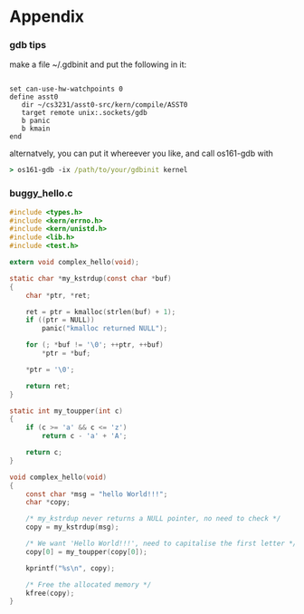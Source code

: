 # Appendix

### gdb tips
make a file ~/.gdbinit and put the following in it:

```gdb

set can-use-hw-watchpoints 0
define asst0
   dir ~/cs3231/asst0-src/kern/compile/ASST0
   target remote unix:.sockets/gdb
   b panic
   b kmain
end
```

alternatvely, you can put it whereever you like, and call os161-gdb with
```cmd
> os161-gdb -ix /path/to/your/gdbinit kernel
```

### buggy_hello.c

```C
#include <types.h>
#include <kern/errno.h>
#include <kern/unistd.h>
#include <lib.h>
#include <test.h>

extern void complex_hello(void);

static char *my_kstrdup(const char *buf)
{
	char *ptr, *ret;

	ret = ptr = kmalloc(strlen(buf) + 1);
	if ((ptr = NULL))
		panic("kmalloc returned NULL");

	for (; *buf != '\0'; ++ptr, ++buf)
		*ptr = *buf;

	*ptr = '\0';

	return ret;
}

static int my_toupper(int c) 
{
	if (c >= 'a' && c <= 'z') 
		return c - 'a' + 'A';

	return c;
}

void complex_hello(void)
{
	const char *msg = "hello World!!!";
	char *copy;

	/* my_kstrdup never returns a NULL pointer, no need to check */
	copy = my_kstrdup(msg);

	/* We want 'Hello World!!!', need to capitalise the first letter */
	copy[0] = my_toupper(copy[0]);

	kprintf("%s\n", copy);

	/* Free the allocated memory */
	kfree(copy);
}

```
